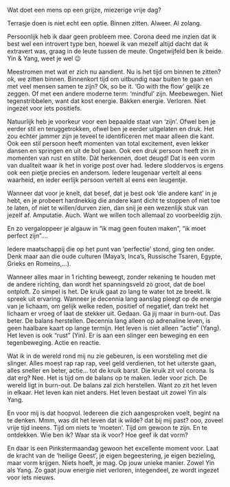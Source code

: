 Wat doet een mens op een grijze, miezerige vrije dag?

Terrasje doen is niet echt een optie. Binnen zitten. Alweer. Al zolang. 

Persoonlijk heb ik daar geen probleem mee. Corona deed me inzien dat ik best wel een introvert type ben, hoewel ik van mezelf altijd dacht dat ik extravert was, graag in de leute tussen de meute. Ongetwijfeld ben ik beide. Yin & Yang, weet je wel 😉

Meestromen met wat er zich nu aandient. Nu is het tijd om binnen te zitten? ok, we zitten binnen. Binnenkort tijd om uitbundig naar buiten te gaan en met veel mensen samen te zijn? Ok, so be it. 
‘Go with the flow’ gelijk ze zeggen. Of met een andere moderne term: ‘mindful’ zijn. Meebewegen. Niet tegenstribbelen, want dat kost energie. Bàkken energie. Verloren. Niet ingezet voor iets positiefs. 

Natuurlijk heb je voorkeur voor een bepaalde staat van ‘zijn’. Ofwel ben je eerder stil en teruggetrokken, ofwel ben je eerder uitgelaten en druk. Het zou echter jammer zijn je teveel te identificeren met maar alleen die kant. Ook een stil persoon heeft momenten van total excitement, even lekker dansen en springen en uit de bol gaan. Ook een druk persoon heeft zin in momenten van rust en stilte. Dàt herkennen, doet deugd! Dat is een vorm van dualiteit waar ik het in vorige post over had. Iedere sloddervos is ergens ook een pietje precies en andersom. Iedere leugenaar vertelt al eens waarheid, en ieder eerlijk persoon vertelt al eens een leugentje. 

Wanneer dat voor je knelt, dat besef, dat je best ook ‘die andere kant’ in je hebt, en je probeert hardnekkig die andere kant dicht te stoppen of niet toe te laten, of niet te willen/durven zien, dan snij je een wezenlijk stuk van jezelf af. Amputatie. Auch. Want we willen toch allemaal zo voorbeeldig zijn. 

En zo vergaloppeer je algauw in “ik mag geen fouten maken”, “ik moet perfect zijn”…. 

Iedere maatschappij die op het punt van ‘perfectie’ stond, ging ten onder. Denk maar aan die oude culturen (Maya’s, Inca’s, Russische Tsaren, Egypte, Grieks en Romeins,…).

Wanneer alles maar in 1 richting beweegt, zonder rekening te houden met de andere richting, dan wordt het spanningsveld zò groot, dat de boel ontploft. Zo simpel is het. De kruik gaat zo lang te water tot ze breekt. 
Ik spreek uit ervaring. Wanneer je decennia lang aanslag pleegt op de energie van je lichaam, om gelijk welke reden, positief of negatief, dan trekt het lichaam er vroeg of laat de stekker uit. Gedaan. Ga jij maar in burn-out. Das beter. De balans herstellen. Decennia lang alleen op adrenaline leven, is geen haalbare kaart op lange termijn. Het leven is niet alleen “actie” (Yang). Het leven is ook “rust” (Yin). Er is aan een slinger een beweging en een tegenbeweging. Actie en reactie. 

Wat ik in de wereld rond mij nu zie gebeuren, is een worsteling met die slinger. Alles moest rap rap rap, veel geld verdienen, tot het uiterste gaan, alles sneller en beter, actie… tot de kruik barst. Die kruik zit vol corona. Is dat erg? Nee. Het is tijd om de balans op te maken. Ieder voor zich. De wereld ligt in burn-out. De balans zal zich herstellen. Want zo zit het leven in elkaar. Het leven kan niet anders. Het leven bestaat uit zowel Yin als Yang. 

En voor mij is dat hoopvol. Iedereen die zich aangesproken voelt, begint na te denken. Mmm, was dit het leven dat ik wilde? dat bij mij past? ooo, zoveel vrije tijd ineens. Tijd om niets te ‘moeten’. Tijd om gewoon te zijn. En te ontdekken. Wie ben ik? Waar sta ik voor? Hoe geef ik dat vorm? 

En daar is een Pinkstermaandag gewoon het excellente moment voor. Laat de kracht van de ‘heilige Geest’, je eigen begeestering, je eigen bezieling, maar vorm krijgen. Niets hoeft, je mag. 
Op jouw unieke manier. Zowel Yin als Yang. Zo gaat jouw energie niet verloren, integendeel, ze wordt ingezet voor iets nieuws. 
